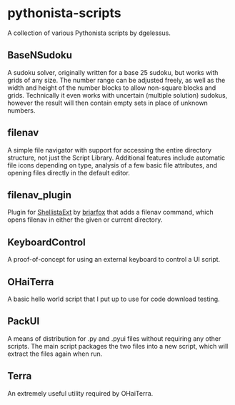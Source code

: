 # pythonista-scripts
A collection of various Pythonista scripts by dgelessus.

## BaseNSudoku
A sudoku solver, originally written for a base 25 sudoku, but works with grids of any size. The number range can be adjusted freely, as well as the width and height of the number blocks to allow non-square blocks and grids. Technically it even works with uncertain (multiple solution) sudokus, however the result will then contain empty sets in place of unknown numbers.

## filenav
A simple file navigator with support for accessing the entire directory structure, not just the Script Library. Additional features include automatic file icons depending on type, analysis of a few basic file attributes, and opening files directly in the default editor.

## filenav_plugin
Plugin for [ShellistaExt](http://github.com/briarfox/ShellistaExt) by [briarfox](http://github.com/briarfox) that adds a filenav command, which opens filenav in either the given or current directory.

## KeyboardControl
A proof-of-concept for using an external keyboard to control a UI script.

## OHaiTerra
A basic hello world script that I put up to use for code download testing.

## PackUI
A means of distribution for .py and .pyui files without requiring any other scripts. The main script packages the two files into a new script, which will extract the files again when run.

## Terra
An extremely useful utility required by OHaiTerra.
